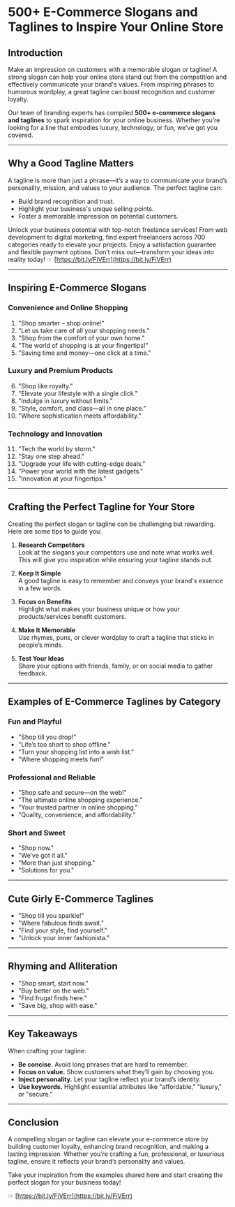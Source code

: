 # 500+ E-Commerce Slogans and Taglines to Inspire Your Online Store

## Introduction

Make an impression on customers with a memorable slogan or tagline! A strong slogan can help your online store stand out from the competition and effectively communicate your brand's values. From inspiring phrases to humorous wordplay, a great tagline can boost recognition and customer loyalty.

Our team of branding experts has compiled **500+ e-commerce slogans and taglines** to spark inspiration for your online business. Whether you’re looking for a line that embodies luxury, technology, or fun, we’ve got you covered.

---

## Why a Good Tagline Matters

A tagline is more than just a phrase—it’s a way to communicate your brand’s personality, mission, and values to your audience. The perfect tagline can:

- Build brand recognition and trust.
- Highlight your business's unique selling points.
- Foster a memorable impression on potential customers.

Unlock your business potential with top-notch freelance services! From web development to digital marketing, find expert freelancers across 700 categories ready to elevate your projects. Enjoy a satisfaction guarantee and flexible payment options. Don’t miss out—transform your ideas into reality today! ☞ [https://bit.ly/FiVErr](https://bit.ly/FiVErr)

---

## Inspiring E-Commerce Slogans

### Convenience and Online Shopping
1. "Shop smarter – shop online!"
2. "Let us take care of all your shopping needs."
3. "Shop from the comfort of your own home."
4. "The world of shopping is at your fingertips!"
5. "Saving time and money—one click at a time."

### Luxury and Premium Products
6. "Shop like royalty."
7. "Elevate your lifestyle with a single click."
8. "Indulge in luxury without limits."
9. "Style, comfort, and class—all in one place."
10. "Where sophistication meets affordability."

### Technology and Innovation
11. "Tech the world by storm."
12. "Stay one step ahead."
13. "Upgrade your life with cutting-edge deals."
14. "Power your world with the latest gadgets."
15. "Innovation at your fingertips."

---

## Crafting the Perfect Tagline for Your Store

Creating the perfect slogan or tagline can be challenging but rewarding. Here are some tips to guide you:

1. **Research Competitors**  
   Look at the slogans your competitors use and note what works well. This will give you inspiration while ensuring your tagline stands out.

2. **Keep It Simple**  
   A good tagline is easy to remember and conveys your brand's essence in a few words.

3. **Focus on Benefits**  
   Highlight what makes your business unique or how your products/services benefit customers.

4. **Make It Memorable**  
   Use rhymes, puns, or clever wordplay to craft a tagline that sticks in people’s minds.

5. **Test Your Ideas**  
   Share your options with friends, family, or on social media to gather feedback.

---

## Examples of E-Commerce Taglines by Category

### Fun and Playful
- "Shop till you drop!"
- "Life’s too short to shop offline."
- "Turn your shopping list into a wish list."
- "Where shopping meets fun!"

### Professional and Reliable
- "Shop safe and secure—on the web!"
- "The ultimate online shopping experience."
- "Your trusted partner in online shopping."
- "Quality, convenience, and affordability."

### Short and Sweet
- "Shop now."
- "We’ve got it all."
- "More than just shopping."
- "Solutions for you."

---

## Cute Girly E-Commerce Taglines
- "Shop till you sparkle!"
- "Where fabulous finds await."
- "Find your style, find yourself."
- "Unlock your inner fashionista."

---

## Rhyming and Alliteration
- "Shop smart, start now."
- "Buy better on the web."
- "Find frugal finds here."
- "Save big, shop with ease."

---

## Key Takeaways

When crafting your tagline:
- **Be concise.** Avoid long phrases that are hard to remember.
- **Focus on value.** Show customers what they’ll gain by choosing you.
- **Inject personality.** Let your tagline reflect your brand’s identity.
- **Use keywords.** Highlight essential attributes like "affordable," "luxury," or "secure."

---

## Conclusion

A compelling slogan or tagline can elevate your e-commerce store by building customer loyalty, enhancing brand recognition, and making a lasting impression. Whether you’re crafting a fun, professional, or luxurious tagline, ensure it reflects your brand’s personality and values.

Take your inspiration from the examples shared here and start creating the perfect slogan for your business today!

☞ [https://bit.ly/FiVErr](https://bit.ly/FiVErr)
